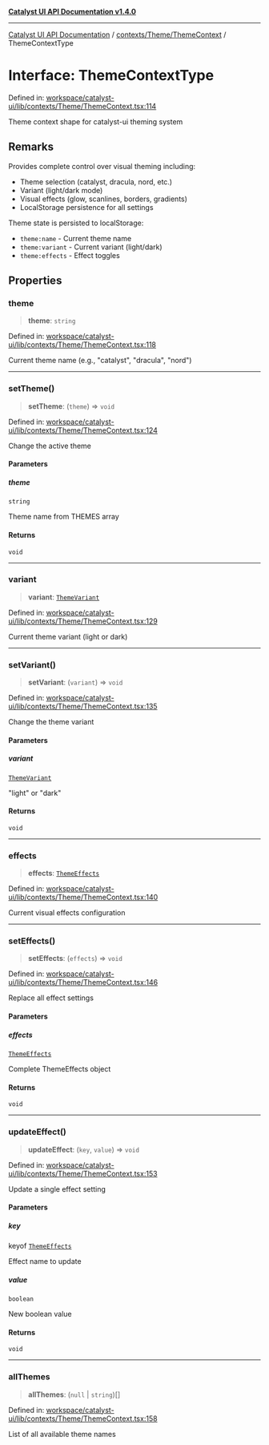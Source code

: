 [**Catalyst UI API Documentation v1.4.0**](../../../../README.md)

---

[Catalyst UI API Documentation](../../../../README.md) / [contexts/Theme/ThemeContext](../README.md) / ThemeContextType

# Interface: ThemeContextType

Defined in: [workspace/catalyst-ui/lib/contexts/Theme/ThemeContext.tsx:114](https://github.com/TheBranchDriftCatalyst/catalyst-ui/blob/main/lib/contexts/Theme/ThemeContext.tsx#L114)

Theme context shape for catalyst-ui theming system

## Remarks

Provides complete control over visual theming including:

- Theme selection (catalyst, dracula, nord, etc.)
- Variant (light/dark mode)
- Visual effects (glow, scanlines, borders, gradients)
- LocalStorage persistence for all settings

Theme state is persisted to localStorage:

- `theme:name` - Current theme name
- `theme:variant` - Current variant (light/dark)
- `theme:effects` - Effect toggles

## Properties

### theme

> **theme**: `string`

Defined in: [workspace/catalyst-ui/lib/contexts/Theme/ThemeContext.tsx:118](https://github.com/TheBranchDriftCatalyst/catalyst-ui/blob/main/lib/contexts/Theme/ThemeContext.tsx#L118)

Current theme name (e.g., "catalyst", "dracula", "nord")

---

### setTheme()

> **setTheme**: (`theme`) => `void`

Defined in: [workspace/catalyst-ui/lib/contexts/Theme/ThemeContext.tsx:124](https://github.com/TheBranchDriftCatalyst/catalyst-ui/blob/main/lib/contexts/Theme/ThemeContext.tsx#L124)

Change the active theme

#### Parameters

##### theme

`string`

Theme name from THEMES array

#### Returns

`void`

---

### variant

> **variant**: [`ThemeVariant`](../type-aliases/ThemeVariant.md)

Defined in: [workspace/catalyst-ui/lib/contexts/Theme/ThemeContext.tsx:129](https://github.com/TheBranchDriftCatalyst/catalyst-ui/blob/main/lib/contexts/Theme/ThemeContext.tsx#L129)

Current theme variant (light or dark)

---

### setVariant()

> **setVariant**: (`variant`) => `void`

Defined in: [workspace/catalyst-ui/lib/contexts/Theme/ThemeContext.tsx:135](https://github.com/TheBranchDriftCatalyst/catalyst-ui/blob/main/lib/contexts/Theme/ThemeContext.tsx#L135)

Change the theme variant

#### Parameters

##### variant

[`ThemeVariant`](../type-aliases/ThemeVariant.md)

"light" or "dark"

#### Returns

`void`

---

### effects

> **effects**: [`ThemeEffects`](ThemeEffects.md)

Defined in: [workspace/catalyst-ui/lib/contexts/Theme/ThemeContext.tsx:140](https://github.com/TheBranchDriftCatalyst/catalyst-ui/blob/main/lib/contexts/Theme/ThemeContext.tsx#L140)

Current visual effects configuration

---

### setEffects()

> **setEffects**: (`effects`) => `void`

Defined in: [workspace/catalyst-ui/lib/contexts/Theme/ThemeContext.tsx:146](https://github.com/TheBranchDriftCatalyst/catalyst-ui/blob/main/lib/contexts/Theme/ThemeContext.tsx#L146)

Replace all effect settings

#### Parameters

##### effects

[`ThemeEffects`](ThemeEffects.md)

Complete ThemeEffects object

#### Returns

`void`

---

### updateEffect()

> **updateEffect**: (`key`, `value`) => `void`

Defined in: [workspace/catalyst-ui/lib/contexts/Theme/ThemeContext.tsx:153](https://github.com/TheBranchDriftCatalyst/catalyst-ui/blob/main/lib/contexts/Theme/ThemeContext.tsx#L153)

Update a single effect setting

#### Parameters

##### key

keyof [`ThemeEffects`](ThemeEffects.md)

Effect name to update

##### value

`boolean`

New boolean value

#### Returns

`void`

---

### allThemes

> **allThemes**: (`null` \| `string`)[]

Defined in: [workspace/catalyst-ui/lib/contexts/Theme/ThemeContext.tsx:158](https://github.com/TheBranchDriftCatalyst/catalyst-ui/blob/main/lib/contexts/Theme/ThemeContext.tsx#L158)

List of all available theme names
